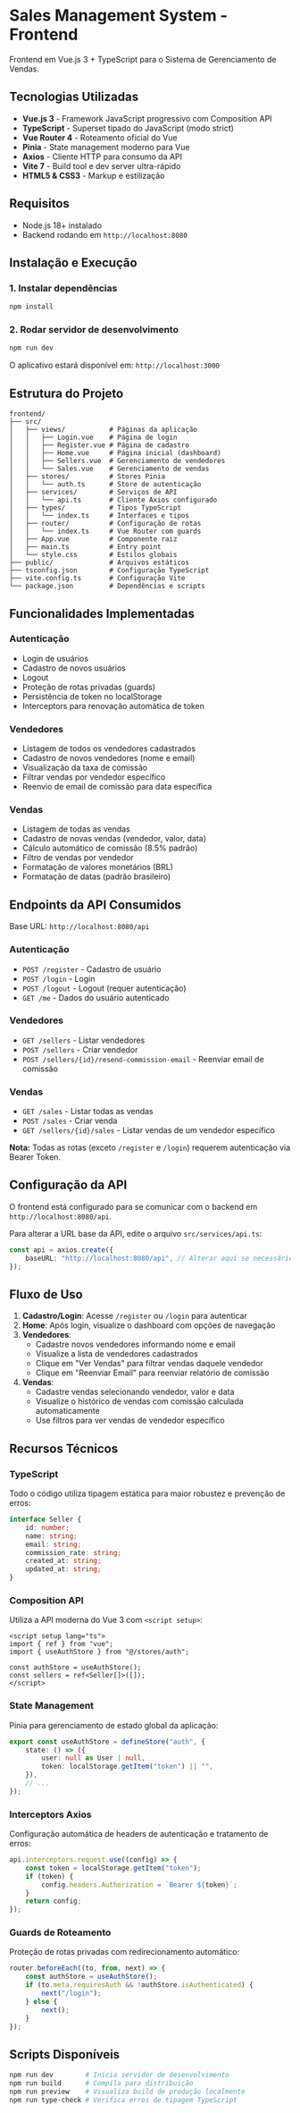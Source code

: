 # Sales Management System - Frontend

Frontend em Vue.js 3 + TypeScript para o Sistema de Gerenciamento de Vendas.

## Tecnologias Utilizadas

-   **Vue.js 3** - Framework JavaScript progressivo com Composition API
-   **TypeScript** - Superset tipado do JavaScript (modo strict)
-   **Vue Router 4** - Roteamento oficial do Vue
-   **Pinia** - State management moderno para Vue
-   **Axios** - Cliente HTTP para consumo da API
-   **Vite 7** - Build tool e dev server ultra-rápido
-   **HTML5 & CSS3** - Markup e estilização

## Requisitos

-   Node.js 18+ instalado
-   Backend rodando em `http://localhost:8080`

## Instalação e Execução

### 1. Instalar dependências

```bash
npm install
```

### 2. Rodar servidor de desenvolvimento

```bash
npm run dev
```

O aplicativo estará disponível em: `http://localhost:3000`

## Estrutura do Projeto

```
frontend/
├── src/
│   ├── views/           # Páginas da aplicação
│   │   ├── Login.vue    # Página de login
│   │   ├── Register.vue # Página de cadastro
│   │   ├── Home.vue     # Página inicial (dashboard)
│   │   ├── Sellers.vue  # Gerenciamento de vendedores
│   │   └── Sales.vue    # Gerenciamento de vendas
│   ├── stores/          # Stores Pinia
│   │   └── auth.ts      # Store de autenticação
│   ├── services/        # Serviços de API
│   │   └── api.ts       # Cliente Axios configurado
│   ├── types/           # Tipos TypeScript
│   │   └── index.ts     # Interfaces e tipos
│   ├── router/          # Configuração de rotas
│   │   └── index.ts     # Vue Router com guards
│   ├── App.vue          # Componente raiz
│   ├── main.ts          # Entry point
│   └── style.css        # Estilos globais
├── public/              # Arquivos estáticos
├── tsconfig.json        # Configuração TypeScript
├── vite.config.ts       # Configuração Vite
└── package.json         # Dependências e scripts
```

## Funcionalidades Implementadas

### Autenticação

-   Login de usuários
-   Cadastro de novos usuários
-   Logout
-   Proteção de rotas privadas (guards)
-   Persistência de token no localStorage
-   Interceptors para renovação automática de token

### Vendedores

-   Listagem de todos os vendedores cadastrados
-   Cadastro de novos vendedores (nome e email)
-   Visualização da taxa de comissão
-   Filtrar vendas por vendedor específico
-   Reenvio de email de comissão para data específica

### Vendas

-   Listagem de todas as vendas
-   Cadastro de novas vendas (vendedor, valor, data)
-   Cálculo automático de comissão (8.5% padrão)
-   Filtro de vendas por vendedor
-   Formatação de valores monetários (BRL)
-   Formatação de datas (padrão brasileiro)

## Endpoints da API Consumidos

Base URL: `http://localhost:8080/api`

### Autenticação

-   `POST /register` - Cadastro de usuário
-   `POST /login` - Login
-   `POST /logout` - Logout (requer autenticação)
-   `GET /me` - Dados do usuário autenticado

### Vendedores

-   `GET /sellers` - Listar vendedores
-   `POST /sellers` - Criar vendedor
-   `POST /sellers/{id}/resend-commission-email` - Reenviar email de comissão

### Vendas

-   `GET /sales` - Listar todas as vendas
-   `POST /sales` - Criar venda
-   `GET /sellers/{id}/sales` - Listar vendas de um vendedor específico

**Nota:** Todas as rotas (exceto `/register` e `/login`) requerem autenticação via Bearer Token.

## Configuração da API

O frontend está configurado para se comunicar com o backend em `http://localhost:8080/api`.

Para alterar a URL base da API, edite o arquivo `src/services/api.ts`:

```typescript
const api = axios.create({
    baseURL: "http://localhost:8080/api", // Alterar aqui se necessário
});
```

## Fluxo de Uso

1. **Cadastro/Login**: Acesse `/register` ou `/login` para autenticar
2. **Home**: Após login, visualize o dashboard com opções de navegação
3. **Vendedores**:
    - Cadastre novos vendedores informando nome e email
    - Visualize a lista de vendedores cadastrados
    - Clique em "Ver Vendas" para filtrar vendas daquele vendedor
    - Clique em "Reenviar Email" para reenviar relatório de comissão
4. **Vendas**:
    - Cadastre vendas selecionando vendedor, valor e data
    - Visualize o histórico de vendas com comissão calculada automaticamente
    - Use filtros para ver vendas de vendedor específico

## Recursos Técnicos

### TypeScript

Todo o código utiliza tipagem estática para maior robustez e prevenção de erros:

```typescript
interface Seller {
    id: number;
    name: string;
    email: string;
    commission_rate: string;
    created_at: string;
    updated_at: string;
}
```

### Composition API

Utiliza a API moderna do Vue 3 com `<script setup>`:

```vue
<script setup lang="ts">
import { ref } from "vue";
import { useAuthStore } from "@/stores/auth";

const authStore = useAuthStore();
const sellers = ref<Seller[]>([]);
</script>
```

### State Management

Pinia para gerenciamento de estado global da aplicação:

```typescript
export const useAuthStore = defineStore("auth", {
    state: () => ({
        user: null as User | null,
        token: localStorage.getItem("token") || "",
    }),
    // ...
});
```

### Interceptors Axios

Configuração automática de headers de autenticação e tratamento de erros:

```typescript
api.interceptors.request.use((config) => {
    const token = localStorage.getItem("token");
    if (token) {
        config.headers.Authorization = `Bearer ${token}`;
    }
    return config;
});
```

### Guards de Roteamento

Proteção de rotas privadas com redirecionamento automático:

```typescript
router.beforeEach((to, from, next) => {
    const authStore = useAuthStore();
    if (to.meta.requiresAuth && !authStore.isAuthenticated) {
        next("/login");
    } else {
        next();
    }
});
```

## Scripts Disponíveis

```bash
npm run dev        # Inicia servidor de desenvolvimento
npm run build      # Compila para distribuição
npm run preview    # Visualiza build de produção localmente
npm run type-check # Verifica erros de tipagem TypeScript
```

